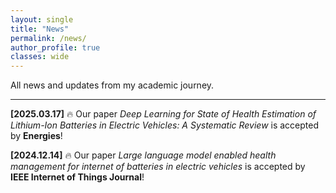 ```yaml
---
layout: single
title: "News"
permalink: /news/
author_profile: true
classes: wide
---
```


All news and updates from my academic journey.

---

**[2025.03.17]** 🔥 Our paper *Deep Learning for State of Health Estimation of Lithium-Ion Batteries in Electric Vehicles: A Systematic Review* is accepted by **Energies**!

**[2024.12.14]** 🔥 Our paper *Large language model enabled health management for internet of batteries in electric vehicles* is accepted by **IEEE Internet of Things Journal**!

<!-- 在这里继续添加更多新闻条目 -->
<!-- 格式：**[YYYY.MM.DD]** 您的新闻内容 -->
